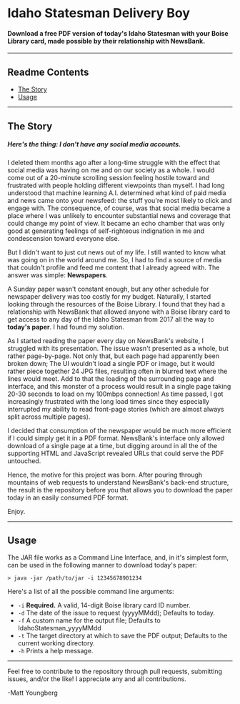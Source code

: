 # Idaho Statesman Delivery Boy
#### Download a free PDF version of today's Idaho Statesman with your Boise Library card, made possible by their relationship with NewsBank.

---
## Readme Contents
* [The Story](#the-story)
* [Usage](#usage)

---
## The Story

##### Here's the thing: _I don't have any social media accounts._

I deleted them months ago after a long-time struggle with the effect that social media was having on me and on our society as a whole. I would come out of a 20-minute scrolling session feeling hostile toward and frustrated with people holding different viewpoints than myself. I had long understood that machine learning A.I. determined what kind of paid media and news came onto your newsfeed: the stuff you're most likely to click and engage with. The consequence, of course, was that social media became a place where I was unlikely to encounter substantial news and coverage that could change my point of view. It became an echo chamber that was only good at generating feelings of self-righteous indignation in me and condescension toward everyone else.

But I didn't want to just cut news out of my life. I still wanted to know what was going on in the world around me. So, I had to find a source of media that couldn't profile and feed me content that I already agreed with. The answer was simple: **Newspapers**.

A Sunday paper wasn't constant enough, but any other schedule for newspaper delivery was too costly for my budget. Naturally, I started looking through the resources of the Boise Library. I found that they had a relationship with NewsBank that allowed anyone with a Boise library card to get access to any day of the Idaho Statesman from 2017 all the way to __today's paper__. I had found my solution.

As I started reading the paper every day on NewsBank's website, I struggled with its presentation. The issue wasn't presented as a whole, but rather page-by-page. Not only that, but each page had apparently been broken down; The UI wouldn't load a single PDF or image, but it would rather piece together 24 JPG files, resulting often in blurred text where the lines would meet. Add to that the loading of the surrounding page and interface, and this monster of a process would result in a single page taking 20-30 seconds to load on my 100mbps connection! As time passed, I got increasingly frustrated with the long load times since they especially interrupted my ability to read front-page stories (which are almost always split across multiple pages).

I decided that consumption of the newspaper would be much more efficient if I could simply get it in a PDF format. NewsBank's interface only allowed download of a single page at a time, but digging around in all the of the supporting HTML and JavaScript revealed URLs that could serve the PDF untouched.

Hence, the motive for this project was born. After pouring through mountains of web requests to understand NewsBank's back-end structure, the result is the repository before you that allows you to download the paper today in an easily consumed PDF format.

Enjoy.

---
## Usage


The JAR file works as a Command Line Interface, and, in it's simplest form, can be used in the following manner to download today's paper:

```> java -jar /path/to/jar -i 12345678901234```

Here's a list of all the possible command line arguments:
* `-i` __Required.__ A valid, 14-digit Boise library card ID number.
* `-d` The date of the issue to request (yyyyMMdd); Defaults to today.
* `-f` A custom name for the output file; Defaults to IdahoStatesman_yyyyMMdd
* `-t` The target directory at which to save the PDF output; Defaults to the current working directory.
* `-h` Prints a help message.

---

Feel free to contribute to the repository through pull requests, submitting issues, and/or the like! I appreciate any and all contributions.

-Matt Youngberg
